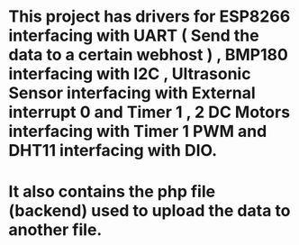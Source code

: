 # This project has drivers for ESP8266 interfacing with UART ( Send the data to a certain webhost ) , BMP180 interfacing with I2C , Ultrasonic Sensor interfacing with External interrupt 0 and Timer 1 , 2 DC Motors interfacing with Timer 1 PWM and DHT11 interfacing with DIO.
# It also contains the php file (backend) used to upload the data to another file.
